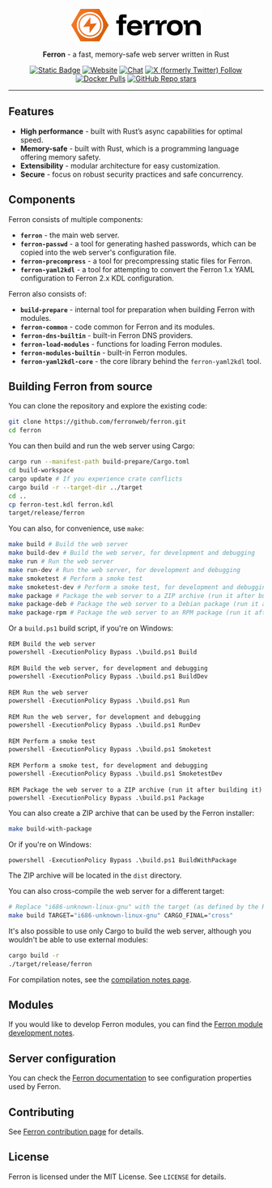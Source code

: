 <p align="center">
  <a href="https://ferron.sh" target="_blank">
    <picture>
      <source media="(prefers-color-scheme: dark)" srcset="wwwroot/img/logo-dark.png">
      <img alt="Ferron logo" src="wwwroot/img/logo.png" width="256">
    </picture>
  </a>
</p>
<p align="center">
  <b>Ferron</b> - a fast, memory-safe web server written in Rust
</p>
<p align="center">
  <a href="https://ferron.sh/docs" target="_blank"><img alt="Static Badge" src="https://img.shields.io/badge/Documentation-orange"></a>
  <a href="https://ferron.sh" target="_blank"><img alt="Website" src="https://img.shields.io/website?url=https%3A%2F%2Fferron.sh"></a>
  <a href="https://matrix.to/#/#ferronweb:matrix.org" target="_blank"><img alt="Chat" src="https://img.shields.io/matrix/ferronweb%3Amatrix.org"></a>
  <a href="https://x.com/ferron_web" target="_blank"><img alt="X (formerly Twitter) Follow" src="https://img.shields.io/twitter/follow/ferron_web"></a>
  <a href="https://hub.docker.com/r/ferronserver/ferron" target="_blank"><img alt="Docker Pulls" src="https://img.shields.io/docker/pulls/ferronserver/ferron"></a>
  <a href="https://github.com/ferronweb/ferron" target="_blank"><img alt="GitHub Repo stars" src="https://img.shields.io/github/stars/ferronweb/ferron"></a>
</p>

* * *

## Features

- **High performance** - built with Rust’s async capabilities for optimal speed.
- **Memory-safe** - built with Rust, which is a programming language offering memory safety.
- **Extensibility** - modular architecture for easy customization.
- **Secure** - focus on robust security practices and safe concurrency.

## Components

Ferron consists of multiple components:

- **`ferron`** - the main web server.
- **`ferron-passwd`** - a tool for generating hashed passwords, which can be copied into the web server's configuration file.
- **`ferron-precompress`** - a tool for precompressing static files for Ferron.
- **`ferron-yaml2kdl`** - a tool for attempting to convert the Ferron 1.x YAML configuration to Ferron 2.x KDL configuration.

Ferron also consists of:

- **`build-prepare`** - internal tool for preparation when building Ferron with modules.
- **`ferron-common`** - code common for Ferron and its modules.
- **`ferron-dns-builtin`** - built-in Ferron DNS providers.
- **`ferron-load-modules`** - functions for loading Ferron modules.
- **`ferron-modules-builtin`** - built-in Ferron modules.
- **`ferron-yaml2kdl-core`** - the core library behind the `ferron-yaml2kdl` tool.

## Building Ferron from source

You can clone the repository and explore the existing code:

```sh
git clone https://github.com/ferronweb/ferron.git
cd ferron
```

You can then build and run the web server using Cargo:

```sh
cargo run --manifest-path build-prepare/Cargo.toml
cd build-workspace
cargo update # If you experience crate conflicts
cargo build -r --target-dir ../target
cd ..
cp ferron-test.kdl ferron.kdl
target/release/ferron
```

You can also, for convenience, use `make`:

```sh
make build # Build the web server
make build-dev # Build the web server, for development and debugging
make run # Run the web server
make run-dev # Run the web server, for development and debugging
make smoketest # Perform a smoke test
make smoketest-dev # Perform a smoke test, for development and debugging
make package # Package the web server to a ZIP archive (run it after building it)
make package-deb # Package the web server to a Debian package (run it after building it)
make package-rpm # Package the web server to an RPM package (run it after building it)
```

Or a `build.ps1` build script, if you're on Windows:
```batch
REM Build the web server
powershell -ExecutionPolicy Bypass .\build.ps1 Build

REM Build the web server, for development and debugging
powershell -ExecutionPolicy Bypass .\build.ps1 BuildDev

REM Run the web server
powershell -ExecutionPolicy Bypass .\build.ps1 Run

REM Run the web server, for development and debugging
powershell -ExecutionPolicy Bypass .\build.ps1 RunDev

REM Perform a smoke test
powershell -ExecutionPolicy Bypass .\build.ps1 Smoketest

REM Perform a smoke test, for development and debugging
powershell -ExecutionPolicy Bypass .\build.ps1 SmoketestDev

REM Package the web server to a ZIP archive (run it after building it)
powershell -ExecutionPolicy Bypass .\build.ps1 Package
```

You can also create a ZIP archive that can be used by the Ferron installer:

```sh
make build-with-package
```

Or if you're on Windows:

```batch
powershell -ExecutionPolicy Bypass .\build.ps1 BuildWithPackage
```

The ZIP archive will be located in the `dist` directory.

You can also cross-compile the web server for a different target:

```sh
# Replace "i686-unknown-linux-gnu" with the target (as defined by the Rust target triple) you want to build for
make build TARGET="i686-unknown-linux-gnu" CARGO_FINAL="cross"
```

It's also possible to use only Cargo to build the web server, although you wouldn't be able to use external modules:
```sh
cargo build -r
./target/release/ferron
```

For compilation notes, see the [compilation notes page](./COMPILATION.md).

## Modules

If you would like to develop Ferron modules, you can find the [Ferron module development notes](./MODULES.md).

## Server configuration

You can check the [Ferron documentation](https://ferron.sh/docs/configuration-kdl) to see configuration properties used by Ferron.

## Contributing

See [Ferron contribution page](https://ferron.sh/contribute) for details.

## License

Ferron is licensed under the MIT License. See `LICENSE` for details.
